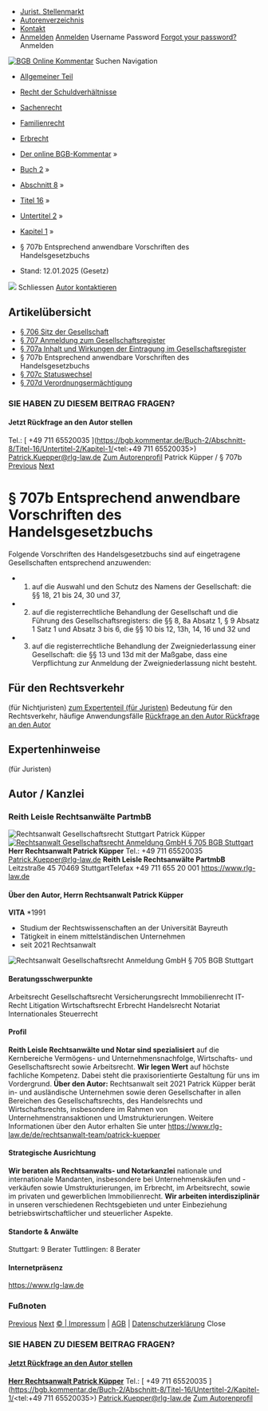   * [Jurist. Stellenmarkt](https://bgb.kommentar.de/Buch-2/Abschnitt-8/Titel-16/Untertitel-2/Kapitel-1/</job-board> "Jurist. Stellenmarkt")
  * [Autorenverzeichnis](https://bgb.kommentar.de/Buch-2/Abschnitt-8/Titel-16/Untertitel-2/Kapitel-1/</Autorenverzeichnis> "Autorenverzeichnis")
  * [Kontakt](https://bgb.kommentar.de/Buch-2/Abschnitt-8/Titel-16/Untertitel-2/Kapitel-1/</Kontakt>)
  * [Anmelden](https://bgb.kommentar.de/Buch-2/Abschnitt-8/Titel-16/Untertitel-2/Kapitel-1/<#login> "show login form") [Anmelden](https://bgb.kommentar.de/Buch-2/Abschnitt-8/Titel-16/Untertitel-2/Kapitel-1/<#> "hide login form") Username Password
[Forgot your password?](https://bgb.kommentar.de/Buch-2/Abschnitt-8/Titel-16/Untertitel-2/Kapitel-1/</user/forgotpassword>) Anmelden 


[![BGB Online Kommentar](https://bgb.kommentar.de/extension/bgb/design/bgb/images/logo.png)](https://bgb.kommentar.de/Buch-2/Abschnitt-8/Titel-16/Untertitel-2/Kapitel-1/</> "BGB Online Kommentar")
Suchen
Navigation
  * [Allgemeiner Teil](https://bgb.kommentar.de/Buch-2/Abschnitt-8/Titel-16/Untertitel-2/Kapitel-1/</Buch-1>)
  * [Recht der Schuldverhältnisse](https://bgb.kommentar.de/Buch-2/Abschnitt-8/Titel-16/Untertitel-2/Kapitel-1/</Buch-2>)
  * [Sachenrecht](https://bgb.kommentar.de/Buch-2/Abschnitt-8/Titel-16/Untertitel-2/Kapitel-1/</Buch-3>)
  * [Familienrecht](https://bgb.kommentar.de/Buch-2/Abschnitt-8/Titel-16/Untertitel-2/Kapitel-1/</Buch-4>)
  * [Erbrecht](https://bgb.kommentar.de/Buch-2/Abschnitt-8/Titel-16/Untertitel-2/Kapitel-1/</Buch-5>)


  * [Der online BGB-Kommentar](https://bgb.kommentar.de/Buch-2/Abschnitt-8/Titel-16/Untertitel-2/Kapitel-1/</>) »
  * [Buch 2](https://bgb.kommentar.de/Buch-2/Abschnitt-8/Titel-16/Untertitel-2/Kapitel-1/</Buch-2>) »
  * [Abschnitt 8](https://bgb.kommentar.de/Buch-2/Abschnitt-8/Titel-16/Untertitel-2/Kapitel-1/</Buch-2/Abschnitt-8>) »
  * [Titel 16](https://bgb.kommentar.de/Buch-2/Abschnitt-8/Titel-16/Untertitel-2/Kapitel-1/</Buch-2/Abschnitt-8/Titel-16>) »
  * [Untertitel 2](https://bgb.kommentar.de/Buch-2/Abschnitt-8/Titel-16/Untertitel-2/Kapitel-1/</Buch-2/Abschnitt-8/Titel-16/Untertitel-2>) »
  * [Kapitel 1](https://bgb.kommentar.de/Buch-2/Abschnitt-8/Titel-16/Untertitel-2/Kapitel-1/</Buch-2/Abschnitt-8/Titel-16/Untertitel-2/Kapitel-1>) »
  * § 707b Entsprechend anwendbare Vorschriften des Handelsgesetzbuchs 
  * Stand: 12.01.2025 (Gesetz) 


![](https://vg01.met.vgwort.de/na/1c9909529ead4f509072c06d9081a7d5)
Schliessen 
[ Autor kontaktieren ](https://bgb.kommentar.de/Buch-2/Abschnitt-8/Titel-16/Untertitel-2/Kapitel-1/<#autorKanzlei28588>)
## Artikelübersicht
  * [ § 706 Sitz der Gesellschaft ](https://bgb.kommentar.de/Buch-2/Abschnitt-8/Titel-16/Untertitel-2/Kapitel-1/</Buch-2/Abschnitt-8/Titel-16/Untertitel-2/Kapitel-1/Sitz-der-Gesellschaft>)
  * [ § 707 Anmeldung zum Gesellschaftsregister ](https://bgb.kommentar.de/Buch-2/Abschnitt-8/Titel-16/Untertitel-2/Kapitel-1/</Buch-2/Abschnitt-8/Titel-16/Untertitel-2/Kapitel-1/Anmeldung-zum-Gesellschaftsregister>)
  * [ § 707a Inhalt und Wirkungen der Eintragung im Gesellschaftsregister ](https://bgb.kommentar.de/Buch-2/Abschnitt-8/Titel-16/Untertitel-2/Kapitel-1/</Buch-2/Abschnitt-8/Titel-16/Untertitel-2/Kapitel-1/Inhalt-und-Wirkungen-der-Eintragung-im-Gesellschaftsregister>)
  * § 707b Entsprechend anwendbare Vorschriften des Handelsgesetzbuchs 
  * [ § 707c Statuswechsel ](https://bgb.kommentar.de/Buch-2/Abschnitt-8/Titel-16/Untertitel-2/Kapitel-1/</Buch-2/Abschnitt-8/Titel-16/Untertitel-2/Kapitel-1/Statuswechsel>)
  * [ § 707d Verordnungsermächtigung ](https://bgb.kommentar.de/Buch-2/Abschnitt-8/Titel-16/Untertitel-2/Kapitel-1/</Buch-2/Abschnitt-8/Titel-16/Untertitel-2/Kapitel-1/Verordnungsermaechtigung>)


### SIE HABEN ZU DIESEM BEITRAG FRAGEN?
####  Jetzt Rückfrage an den Autor stellen 
Tel.: [ +49 711 65520035 ](https://bgb.kommentar.de/Buch-2/Abschnitt-8/Titel-16/Untertitel-2/Kapitel-1/<tel:+49 711 65520035>) Patrick.Kuepper@rlg-law.de [Zum Autorenprofil](https://bgb.kommentar.de/Buch-2/Abschnitt-8/Titel-16/Untertitel-2/Kapitel-1/<#autorKanzlei28588>)
Patrick Küpper / § 707b 
[Previous](https://bgb.kommentar.de/Buch-2/Abschnitt-8/Titel-16/Untertitel-2/Kapitel-1/</Buch-2/Abschnitt-8/Titel-16/Untertitel-2/Kapitel-1/Inhalt-und-Wirkungen-der-Eintragung-im-Gesellschaftsregister> "§ 707a Inhalt und Wirkungen der Eintragung im Gesellschaftsregister") [Next](https://bgb.kommentar.de/Buch-2/Abschnitt-8/Titel-16/Untertitel-2/Kapitel-1/</Buch-2/Abschnitt-8/Titel-16/Untertitel-2/Kapitel-1/Statuswechsel> "§ 707c Statuswechsel")
# § 707b Entsprechend anwendbare Vorschriften des Handelsgesetzbuchs
Folgende Vorschriften des Handelsgesetzbuchs sind auf eingetragene Gesellschaften entsprechend anzuwenden: 
  * 1. auf die Auswahl und den Schutz des Namens der Gesellschaft: die §§ 18, 21 bis 24, 30 und 37,
  * 2. auf die registerrechtliche Behandlung der Gesellschaft und die Führung des Gesellschaftsregisters: die §§ 8, 8a Absatz 1, § 9 Absatz 1 Satz 1 und Absatz 3 bis 6, die §§ 10 bis 12, 13h, 14, 16 und 32 und
  * 3. auf die registerrechtliche Behandlung der Zweigniederlassung einer Gesellschaft: die §§ 13 und 13d mit der Maßgabe, dass eine Verpflichtung zur Anmeldung der Zweigniederlassung nicht besteht.


## Für den Rechtsverkehr 
(für Nichtjuristen)
[zum Expertenteil (für Juristen)](https://bgb.kommentar.de/Buch-2/Abschnitt-8/Titel-16/Untertitel-2/Kapitel-1/<#expertenhinweise>)
Bedeutung für den Rechtsverkehr, häufige Anwendungsfälle
[ Rückfrage an den Autor ](https://bgb.kommentar.de/Buch-2/Abschnitt-8/Titel-16/Untertitel-2/Kapitel-1/<#autorKanzlei28588>) [ Rückfrage an den Autor ](https://bgb.kommentar.de/Buch-2/Abschnitt-8/Titel-16/Untertitel-2/Kapitel-1/<#autorKanzlei28588>)
## Expertenhinweise
(für Juristen)
## Autor / Kanzlei
### Reith Leisle Rechtsanwälte PartmbB
![Rechtsanwalt Gesellschaftsrecht Stuttgart Patrick Küpper](https://bgb.kommentar.de/var/bgb_online/storage/images/users/author/patrick-kuepper/538191-1-ger-DE/Patrick-Kuepper_profilelogo.jpg)
[ ![Rechtsanwalt Gesellschaftsrecht Anmeldung GmbH § 705 BGB Stuttgart](https://bgb.kommentar.de/var/bgb_online/storage/images/companies/reith-leisle-rechtsanwaelte-partmbb/538176-3-ger-DE/Reith-Leisle-Rechtsanwaelte-PartmbB_large.png) ](https://bgb.kommentar.de/Buch-2/Abschnitt-8/Titel-16/Untertitel-2/Kapitel-1/<https:/www.rlg-law.de>)
**Herr Rechtsanwalt Patrick Küpper** Tel.: +49 711 65520035 Patrick.Kuepper@rlg-law.de
**Reith Leisle Rechtsanwälte PartmbB**
Leitzstraße 45 70469 StuttgartTelefax +49 711 655 20 001
<https://www.rlg-law.de>
####  Über den Autor, Herrn Rechtsanwalt Patrick Küpper 
**VITA**
*1991
  * Studium der Rechtswissenschaften an der Universität Bayreuth
  * Tätigkeit in einem mittelständischen Unternehmen
  * seit 2021 Rechtsanwalt


![Rechtsanwalt Gesellschaftsrecht Anmeldung GmbH § 705 BGB Stuttgart](https://bgb.kommentar.de/var/bgb_online/storage/images/companies/reith-leisle-rechtsanwaelte-partmbb/538176-3-ger-DE/Reith-Leisle-Rechtsanwaelte-PartmbB_large.png)
#### Beratungsschwerpunkte
Arbeitsrecht Gesellschaftsrecht Versicherungsrecht Immobilienrecht IT-Recht Litigation Wirtschaftsrecht Erbrecht Handelsrecht Notariat Internationales Steuerrecht
#### Profil
**Reith Leisle Rechtsanwälte und Notar sind spezialisiert** auf die Kernbereiche Vermögens- und Unternehmensnachfolge, Wirtschafts- und Gesellschaftsrecht sowie Arbeitsrecht.
**Wir legen Wert** auf höchste fachliche Kompetenz. Dabei steht die praxisorientierte Gestaltung für uns im Vordergrund.
**Über den Autor:** Rechtsanwalt seit 2021
Patrick Küpper berät in- und ausländische Unternehmen sowie deren Gesellschafter in allen Bereichen des Gesellschaftsrechts, des Handelsrechts und Wirtschaftsrechts, insbesondere im Rahmen von Unternehmenstransaktionen und Umstrukturierungen.
Weitere Informationen über den Autor erhalten Sie unter <https://www.rlg-law.de/de/rechtsanwalt-team/patrick-kuepper>
#### Strategische Ausrichtung
**Wir beraten als Rechtsanwalts- und Notarkanzlei** nationale und internationale Mandanten, insbesondere bei Unternehmenskäufen und -verkäufen sowie Umstrukturierungen, im Erbrecht, im Arbeitsrecht, sowie im privaten und gewerblichen Immobilienrecht.
**Wir arbeiten interdisziplinär** in unseren verschiedenen Rechtsgebieten und unter Einbeziehung betriebswirtschaftlicher und steuerlicher Aspekte.
#### Standorte & Anwälte
Stuttgart: 9 Berater
Tuttlingen: 8 Berater
#### Internetpräsenz
<https://www.rlg-law.de>
### Fußnoten
[Previous](https://bgb.kommentar.de/Buch-2/Abschnitt-8/Titel-16/Untertitel-2/Kapitel-1/</Buch-2/Abschnitt-8/Titel-16/Untertitel-2/Kapitel-1/Inhalt-und-Wirkungen-der-Eintragung-im-Gesellschaftsregister> "§ 707a Inhalt und Wirkungen der Eintragung im Gesellschaftsregister") [Next](https://bgb.kommentar.de/Buch-2/Abschnitt-8/Titel-16/Untertitel-2/Kapitel-1/</Buch-2/Abschnitt-8/Titel-16/Untertitel-2/Kapitel-1/Statuswechsel> "§ 707c Statuswechsel")
[© | Impressum](https://bgb.kommentar.de/Buch-2/Abschnitt-8/Titel-16/Untertitel-2/Kapitel-1/</Kontakt>) | [AGB](https://bgb.kommentar.de/Buch-2/Abschnitt-8/Titel-16/Untertitel-2/Kapitel-1/</AGB>) | [Datenschutzerklärung](https://bgb.kommentar.de/Buch-2/Abschnitt-8/Titel-16/Untertitel-2/Kapitel-1/</Datenschutzerklaerung-fuer-Leser>)
Close
### SIE HABEN ZU DIESEM BEITRAG FRAGEN?
####  [ Jetzt Rückfrage an den Autor stellen ](https://bgb.kommentar.de/Buch-2/Abschnitt-8/Titel-16/Untertitel-2/Kapitel-1/<#autorKanzlei28588>)
[ ](https://bgb.kommentar.de/Buch-2/Abschnitt-8/Titel-16/Untertitel-2/Kapitel-1/<#autorKanzlei28588>)
**[Herr Rechtsanwalt Patrick Küpper](https://bgb.kommentar.de/Buch-2/Abschnitt-8/Titel-16/Untertitel-2/Kapitel-1/<#autorKanzlei28588>)** Tel.: [ +49 711 65520035 ](https://bgb.kommentar.de/Buch-2/Abschnitt-8/Titel-16/Untertitel-2/Kapitel-1/<tel:+49 711 65520035>) Patrick.Kuepper@rlg-law.de [Zum Autorenprofil](https://bgb.kommentar.de/Buch-2/Abschnitt-8/Titel-16/Untertitel-2/Kapitel-1/<#autorKanzlei28588>)
